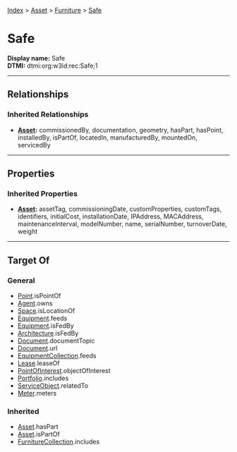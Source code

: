 [Index](../../index.md) > [Asset](../Asset.md) > [Furniture](Furniture.md) > [Safe](#)
# Safe

**Display name:** Safe<br />
**DTMI:** dtmi:org:w3id:rec:Safe;1

---

## Relationships

### Inherited Relationships
* **[Asset](../Asset.md):** commissionedBy, documentation, geometry, hasPart, hasPoint, installedBy, isPartOf, locatedIn, manufacturedBy, mountedOn, servicedBy

---

## Properties

### Inherited Properties
* **[Asset](../Asset.md):** assetTag, commissioningDate, customProperties, customTags, identifiers, initialCost, installationDate, IPAddress, MACAddress, maintenanceInterval, modelNumber, name, serialNumber, turnoverDate, weight

---

## Target Of
### General
* [Point](../../Point/Point.md).isPointOf
* [Agent](../../Agent/Agent.md).owns
* [Space](../../Space/Space.md).isLocationOf
* [Equipment](../Equipment/Equipment.md).feeds
* [Equipment](../Equipment/Equipment.md).isFedBy
* [Architecture](../../Space/Architecture/Architecture.md).isFedBy
* [Document](../../Information/Document/Document.md).documentTopic
* [Document](../../Information/Document/Document.md).url
* [EquipmentCollection](../../Collection/Equipment-.md).feeds
* [Lease](../../Event/Lease.md).leaseOf
* [PointOfInterest](../../Information/PointOfInterest.md).objectOfInterest
* [Portfolio](../../Collection/Portfolio.md).includes
* [ServiceObject](../../Information/ServiceObject/ServiceObject.md).relatedTo
* [Meter](../Equipment/Meter/Meter.md).meters
### Inherited
* [Asset](../Asset.md).hasPart
* [Asset](../Asset.md).isPartOf
* [FurnitureCollection](../../Collection/Furniture-.md).includes
